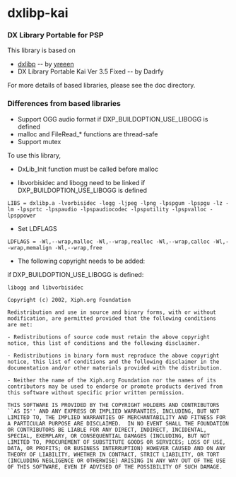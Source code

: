 dxlibp-kai
==========


### DX Library Portable for PSP


This library is based on

* [dxlibp](https://github.com/yreeen/dxlibp) -- by [yreeen](https://github.com/yreeen) <br>
* DX Library Portable Kai Ver 3.5 Fixed -- by Dadrfy


For more details of based libraries, please see the doc directory.


### Differences from based libraries

* Support OGG audio format if DXP_BUILDOPTION_USE_LIBOGG is defined
* malloc and FileRead_* functions are thread-safe
* Support mutex

To use this library,

* DxLib_Init function must be called before malloc

* libvorbisidec and libogg need to be linked if DXP_BUILDOPTION_USE_LIBOGG is defined

```
LIBS = dxlibp.a -lvorbisidec -logg -ljpeg -lpng -lpspgum -lpspgu -lz -lm -lpsprtc -lpspaudio -lpspaudiocodec -lpsputility -lpspvalloc -lpsppower
```

* Set LDFLAGS

```
LDFLAGS = -Wl,--wrap,malloc -Wl,--wrap,realloc -Wl,--wrap,calloc -Wl,--wrap,memalign -Wl,--wrap,free
```

* The following copyright needs to be added:

if DXP_BUILDOPTION_USE_LIBOGG is defined:

```
libogg and libvorbisidec

Copyright (c) 2002, Xiph.org Foundation

Redistribution and use in source and binary forms, with or without
modification, are permitted provided that the following conditions
are met:

- Redistributions of source code must retain the above copyright
notice, this list of conditions and the following disclaimer.

- Redistributions in binary form must reproduce the above copyright
notice, this list of conditions and the following disclaimer in the
documentation and/or other materials provided with the distribution.

- Neither the name of the Xiph.org Foundation nor the names of its
contributors may be used to endorse or promote products derived from
this software without specific prior written permission.

THIS SOFTWARE IS PROVIDED BY THE COPYRIGHT HOLDERS AND CONTRIBUTORS
``AS IS'' AND ANY EXPRESS OR IMPLIED WARRANTIES, INCLUDING, BUT NOT
LIMITED TO, THE IMPLIED WARRANTIES OF MERCHANTABILITY AND FITNESS FOR
A PARTICULAR PURPOSE ARE DISCLAIMED.  IN NO EVENT SHALL THE FOUNDATION
OR CONTRIBUTORS BE LIABLE FOR ANY DIRECT, INDIRECT, INCIDENTAL,
SPECIAL, EXEMPLARY, OR CONSEQUENTIAL DAMAGES (INCLUDING, BUT NOT
LIMITED TO, PROCUREMENT OF SUBSTITUTE GOODS OR SERVICES; LOSS OF USE,
DATA, OR PROFITS; OR BUSINESS INTERRUPTION) HOWEVER CAUSED AND ON ANY
THEORY OF LIABILITY, WHETHER IN CONTRACT, STRICT LIABILITY, OR TORT
(INCLUDING NEGLIGENCE OR OTHERWISE) ARISING IN ANY WAY OUT OF THE USE
OF THIS SOFTWARE, EVEN IF ADVISED OF THE POSSIBILITY OF SUCH DAMAGE.
```

